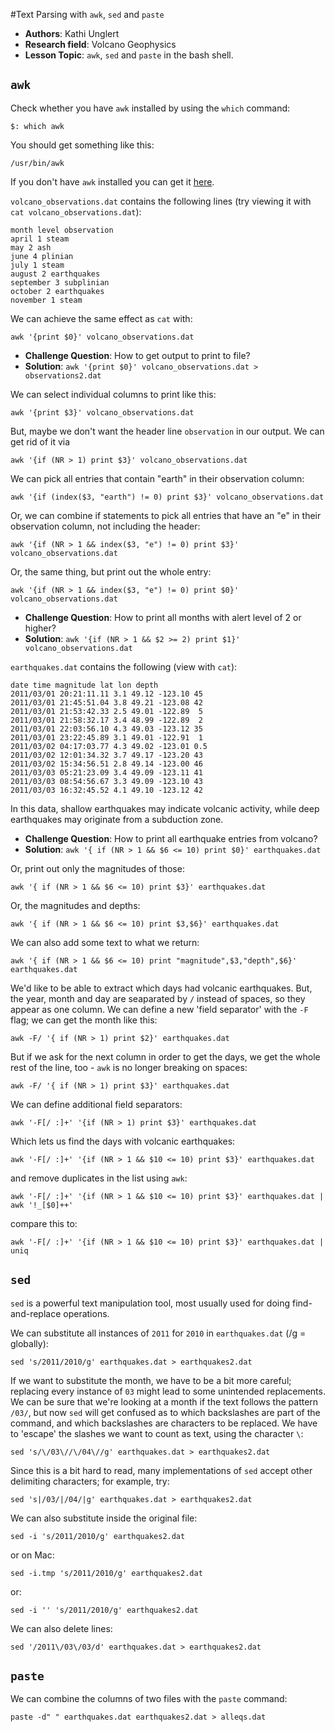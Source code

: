 #Text Parsing with `awk`, `sed` and `paste`

 - **Authors**: Kathi Unglert
 - **Research field**: Volcano Geophysics
 - **Lesson Topic**: `awk`, `sed` and `paste` in the bash shell.

## `awk`

Check whether you have `awk` installed by using the `which` command:

```
$: which awk
```

You should get something like this:

```
/usr/bin/awk
```

If you don't have `awk` installed you can get it [here](http://linux.softpedia.com/get/Text-Editing-Processing/Filters/GNU-awk-207.shtml).


`volcano_observations.dat` contains the following lines
(try viewing it with `cat volcano_observations.dat`):

```
month level observation
april 1 steam
may 2 ash
june 4 plinian
july 1 steam
august 2 earthquakes
september 3 subplinian
october 2 earthquakes
november 1 steam
```

We can achieve the same effect as `cat` with:

```
awk '{print $0}' volcano_observations.dat
```

  - **Challenge Question**: How to get output to print to file?
  - **Solution**: `awk '{print $0}' volcano_observations.dat > observations2.dat`


We can select individual columns to print like this:

```
awk '{print $3}' volcano_observations.dat
```

But, maybe we don't want the header line `observation` in our output.
We can get rid of it via

```
awk '{if (NR > 1) print $3}' volcano_observations.dat
```

We can pick all entries that contain "earth" in their observation column:

```
awk '{if (index($3, "earth") != 0) print $3}' volcano_observations.dat
```

Or, we can combine if statements to pick all entries that have an "e"
in their observation column, not including the header:

```
awk '{if (NR > 1 && index($3, "e") != 0) print $3}' volcano_observations.dat
```

Or, the same thing, but print out the whole entry:

```
awk '{if (NR > 1 && index($3, "e") != 0) print $0}' volcano_observations.dat
```

 - **Challenge Question**: How to print all months with alert level of 2 or higher?
 - **Solution**: `awk '{if (NR > 1 && $2 >= 2) print $1}' volcano_observations.dat`


`earthquakes.dat` contains the following (view with `cat`):

```
date time magnitude lat lon depth
2011/03/01 20:21:11.11 3.1 49.12 -123.10 45
2011/03/01 21:45:51.04 3.8 49.21 -123.08 42
2011/03/01 21:53:42.33 2.5 49.01 -122.89  5
2011/03/01 21:58:32.17 3.4 48.99 -122.89  2
2011/03/01 22:03:56.10 4.3 49.03 -123.12 35
2011/03/01 23:22:45.89 3.1 49.01 -122.91  1
2011/03/02 04:17:03.77 4.3 49.02 -123.01 0.5
2011/03/02 12:01:34.32 3.7 49.17 -123.20 43
2011/03/02 15:34:56.51 2.8 49.14 -123.00 46
2011/03/03 05:21:23.09 3.4 49.09 -123.11 41
2011/03/03 08:54:56.67 3.3 49.09 -123.10 43
2011/03/03 16:32:45.52 4.1 49.10 -123.12 42
```

In this data, shallow earthquakes may indicate volcanic activity,
while deep earthquakes may originate from a subduction zone.

 - **Challenge Question**: How to print all earthquake entries from volcano?
 - **Solution**: `awk '{ if (NR > 1 && $6 <= 10) print $0}' earthquakes.dat`

Or, print out only the magnitudes of those:

```
awk '{ if (NR > 1 && $6 <= 10) print $3}' earthquakes.dat
```

Or, the magnitudes and depths:

```
awk '{ if (NR > 1 && $6 <= 10) print $3,$6}' earthquakes.dat
```

We can also add some text to what we return:

```
awk '{ if (NR > 1 && $6 <= 10) print "magnitude",$3,"depth",$6}' earthquakes.dat
```

We'd like to be able to extract which days had volcanic earthquakes.
But, the year, month and day are seaparated by `/` instead of spaces,
so they appear as one column. We can define a new 'field separator'
with the `-F` flag; we can get the month like this:

```
awk -F/ '{ if (NR > 1) print $2}' earthquakes.dat
```

But if we ask for the next column in order to get the days,
we get the whole rest of the line, too - `awk` is no longer
breaking on spaces:

```
awk -F/ '{ if (NR > 1) print $3}' earthquakes.dat
```

We can define additional field separators:

```
awk '-F[/ :]+' '{if (NR > 1) print $3}' earthquakes.dat
```

Which lets us find the days with volcanic earthquakes:

```
awk '-F[/ :]+' '{if (NR > 1 && $10 <= 10) print $3}' earthquakes.dat
```

and remove duplicates in the list using `awk`:

```
awk '-F[/ :]+' '{if (NR > 1 && $10 <= 10) print $3}' earthquakes.dat | awk '!_[$0]++'
```

compare this to:

```
awk '-F[/ :]+' '{if (NR > 1 && $10 <= 10) print $3}' earthquakes.dat | uniq
```

## `sed`

`sed` is a powerful text manipulation tool,
most usually used for doing find-and-replace operations.

We can substitute all instances of `2011` for `2010` in `earthquakes.dat` (/g = globally):

```
sed 's/2011/2010/g' earthquakes.dat > earthquakes2.dat
```

If we want to substitute the month, we have to be a bit more careful;
replacing every instance of `03` might lead to some unintended replacements.
We can be sure that we're looking at a month if the text follows the pattern `/03/`,
but now `sed` will get confused as to which backslashes are part of the command,
and which backslashes are characters to be replaced.
We have to 'escape' the slashes we want to count as text,
using the character `\`:

```
sed 's/\/03\//\/04\//g' earthquakes.dat > earthquakes2.dat
```

Since this is a bit hard to read,
many implementations of `sed` accept other delimiting characters;
for example, try:

```
sed 's|/03/|/04/|g' earthquakes.dat > earthquakes2.dat
```

We can also substitute inside the original file:

```
sed -i 's/2011/2010/g' earthquakes2.dat
```

or on Mac:

```
sed -i.tmp 's/2011/2010/g' earthquakes2.dat
```

or:

```
sed -i '' 's/2011/2010/g' earthquakes2.dat
```

We can also delete lines:

```
sed '/2011\/03\/03/d' earthquakes.dat > earthquakes2.dat
```

## `paste`

We can combine the columns of two files with the `paste` command:

```
paste -d" " earthquakes.dat earthquakes2.dat > alleqs.dat
```
